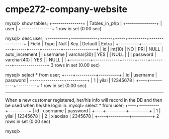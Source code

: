 # cmpe272-company-website

mysql> show tables;
+---------------+
| Tables_in_php |
+---------------+
| user          |
+---------------+
1 row in set (0.00 sec)

mysql> desc user;
+----------+-------------+------+-----+---------+----------------+
| Field    | Type        | Null | Key | Default | Extra          |
+----------+-------------+------+-----+---------+----------------+
| id       | int(10)     | NO   | PRI | NULL    | auto_increment |
| username | varchar(30) | YES  |     | NULL    |                |
| password | varchar(40) | YES  |     | NULL    |                |
+----------+-------------+------+-----+---------+----------------+
3 rows in set (0.00 sec)

mysql> select * from user;
+----+----------+----------+
| id | username | password |
+----+----------+----------+
|  1 | yilai    | 12345678 |
+----+----------+----------+
1 row in set (0.00 sec)

-----------------------------------------------------------------------------------------------------------------------------------------
When a new customer registered, her/his info will record in the DB and then be used when he/she login in. 
mysql> select * from user;
+----+----------+----------+
| id | username | password |
+----+----------+----------+
|  1 | yilai    | 12345678 |
|  2 | xiaoxiao | 2345678  |
+----+----------+----------+
2 rows in set (0.00 sec)

mysql> 
